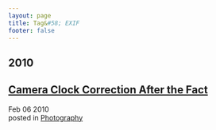 ```yaml
---
layout: page
title: Tag&#58; EXIF
footer: false
---
```


<div id="blog-archives" class="category">
<h2>2010</h2>

<article>
<h1><a href="/2010/02/06/camera-clock-correction-after-the-fact/index.html">Camera Clock Correction After the Fact</a></h1>
<time datetime="2010-02-06T00:00:00-06:00" pubdate><span class='month'>Feb</span> <span class='day'>06</span> <span class='year'>2010</span></time>
<footer>
<span class="categories">posted in 
<a href='/categories/photography/'>Photography</a></span>
</footer>
</article>
</div>
